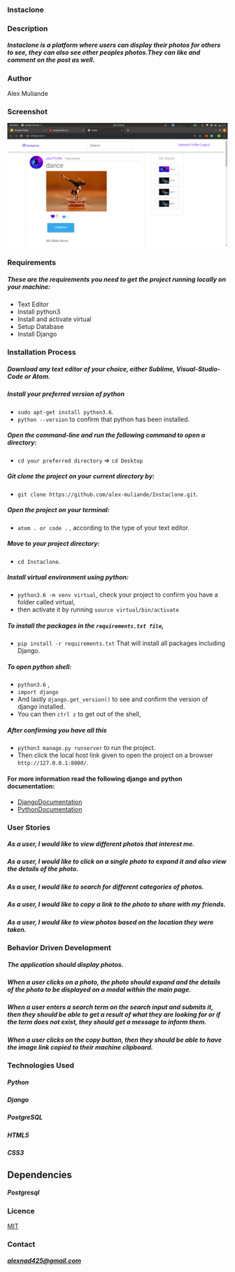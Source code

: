 ### Instaclone
### Description
##### Instaclone is a platform where users can display their photos for others to see, they can also see other peoples photos.They can like and comment on the post as well.
### Author
Alex Muliande


### Screenshot
<img src=" https://github.com/alex-muliande/Instaclone/blob/master/Screenshot%20from%202019-10-18%2022-58-11.png" width="1000">

### Requirements
##### These are the requirements you need to get the project running locally on your machine:
  - Text Editor
  - Install python3
  - Install and activate virtual
  - Setup Database
  - Install Django

### Installation Process
##### Download any text editor of your choice, either Sublime, Visual-Studio-Code or Atom.
##### Install your preferred version of python
  - ```sudo apt-get install python3.6```.
  - ```python --version``` to confirm that python has been installed.
##### Open the command-line and run the following command to open a directory:
  - ```cd your preferred directory``` => ```cd Desktop```
##### Git clone the project on your current directory by:
  - ```git clone https://github.com/alex-muliande/Instaclone.git```.
##### Open the project on your terminal:
  - ```atom . or code .``` , according to the type of your text editor.
##### Move to your project directory:
  - ```cd Instaclone```.
##### Install virtual environment using python:
  - ```python3.6 -m venv virtual```, check your project to confirm you have a folder called virtual,
  - then activate it by running ```source virtual/bin/activate```
##### To install the packages in the ```requirements.txt file```,
  - ```pip install -r requirements.txt```  That will install all packages including Django.
##### To open python shell:
  - ```python3.6``` ,
  - ```import django```
  - And lastly ```django.get_version()``` to see and confirm the version of django installed.
  - You can then ```ctrl z``` to get out of the shell,
##### After confirming you have all this
  - ```python3 manage.py runserver``` to run the project.
  - Then click the local host link given to open the project on a browser ```http://127.0.0.1:8000/```.


#### For more information read the following django and python documentation:
  - [DjangoDocumentation](https://docs.djangoproject.com/en/1.11/intro/install/)
  - [PythonDocumentation](https://www.python.org/doc/)


### User Stories
##### As a user, I would like to view different photos that interest me.
##### As a user, I would like to click on a single photo to expand it and also view the details of the photo.
##### As a user, I would like to search for different categories of photos.
##### As a user, I would like to copy a link to the photo to share with my friends.
##### As a user, I would like to view photos based on the location they were taken.

### Behavior Driven Development
##### The application should display photos.
##### When a user clicks on a photo, the photo should expand and the details of the photo to be displayed on a modal within the main page.
##### When a user enters a search term on the search input and submits it, then they should be able to get a result of what they are looking for or if the term does not exist, they should get a message to inform them.
##### When a user clicks on the copy button, then they should be able to have the image link copied to their machine clipboard.

### Technologies Used
##### Python
##### Django
##### PostgreSQL
##### HTML5
##### CSS3

## Dependencies
##### Postgresql

### Licence
[MIT](LICENSE)

### Contact
##### alexnad425@gmail.com
